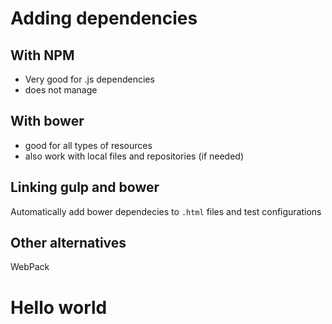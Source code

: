 # Adding dependencies

## With NPM
* Very good for .js dependencies
* does not manage 

## With bower
* good for all types of resources
* also work with local files and repositories (if needed)

## Linking gulp and bower
Automatically add bower dependecies to ``.html`` files and test configurations

## Other alternatives
WebPack



# Hello world
